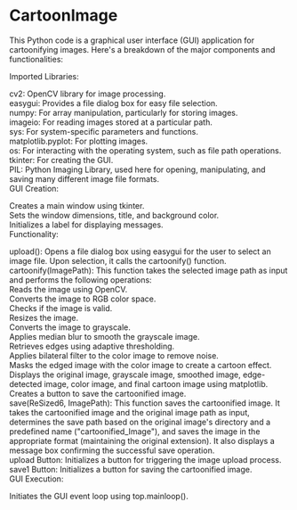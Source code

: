 # CartoonImage

This Python code is a graphical user interface (GUI) application for cartoonifying images. Here's a breakdown of the major components and functionalities:

Imported Libraries:

cv2: OpenCV library for image processing.<br>
easygui: Provides a file dialog box for easy file selection. <br>
numpy: For array manipulation, particularly for storing images.<br>
imageio: For reading images stored at a particular path.<br>
sys: For system-specific parameters and functions.<br>
matplotlib.pyplot: For plotting images.<br>
os: For interacting with the operating system, such as file path operations.<br>
tkinter: For creating the GUI.<br>
PIL: Python Imaging Library, used here for opening, manipulating, and saving many different image file formats.<br>
GUI Creation:<br>

Creates a main window using tkinter.<br>
Sets the window dimensions, title, and background color.<br>
Initializes a label for displaying messages.<br>
Functionality:<br>

upload(): Opens a file dialog box using easygui for the user to select an image file. Upon selection, it calls the cartoonify() function.<br>
cartoonify(ImagePath): This function takes the selected image path as input and performs the following operations:<br>
Reads the image using OpenCV.<br>
Converts the image to RGB color space.<br>
Checks if the image is valid.<br>
Resizes the image.<br>
Converts the image to grayscale.<br>
Applies median blur to smooth the grayscale image.<br>
Retrieves edges using adaptive thresholding.<br>
Applies bilateral filter to the color image to remove noise.<br>
Masks the edged image with the color image to create a cartoon effect.<br>
Displays the original image, grayscale image, smoothed image, edge-detected image, color image, and final cartoon image using matplotlib.<br>
Creates a button to save the cartoonified image.<br>
save(ReSized6, ImagePath): This function saves the cartoonified image. It takes the cartoonified image and the original image path as input, determines the save path based on the original image's directory and a predefined name ("cartoonified_Image"), and saves the image in the appropriate format (maintaining the original extension). It also displays a message box confirming the successful save operation.<br>
upload Button: Initializes a button for triggering the image upload process.<br>
save1 Button: Initializes a button for saving the cartoonified image.<br>
GUI Execution:<br>

Initiates the GUI event loop using top.mainloop().<br>





